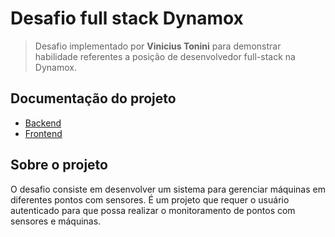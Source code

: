 # Desafio full stack Dynamox

> Desafio implementado por **Vinicius Tonini** para demonstrar habilidade referentes a posição de desenvolvedor full-stack na Dynamox.

## Documentação do projeto

- [Backend](./backend.md)
- [Frontend](./frontend.md)

## Sobre o projeto
O desafio consiste em desenvolver um sistema para gerenciar máquinas em diferentes pontos com sensores. É um projeto que requer o usuário autenticado para que possa realizar o monitoramento de pontos com sensores e máquinas.
